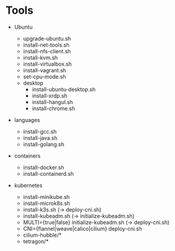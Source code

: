 # Tools

- Ubuntu
    - upgrade-ubuntu.sh
    - install-net-tools.sh
    - install-nfs-client.sh
    - install-kvm.sh
    - install-virtualbox.sh
    - install-vagrant.sh
    - set-cpu-mode.sh
    - desktop
        - install-ubuntu-desktop.sh
        - install-xrdp.sh
        - install-hangul.sh
        - install-chrome.sh

- languages
    - install-gcc.sh
    - install-java.sh
    - install-golang.sh

- containers
    - install-docker.sh
    - install-containerd.sh

- kubernetes
    - install-minikube.sh
    - install-microk8s.sh
    - install-k3s.sh (-> deploy-cni.sh)
    - install-kubeadm.sh (-> initialize-kubeadm.sh)
    - MULTI={true|false} initialize-kubeadm.sh (-> deploy-cni.sh)
    - CNI={flannel|weave|calico|cilium} deploy-cni.sh
    - cilium-hubble/*
    - tetragon/*
